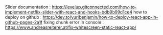 Slider documentation : https://levelup.gitconnected.com/how-to-implement-netflix-slider-with-react-and-hooks-bdb9b99d1ce4
how to deploy on github : https://dev.to/yuribenjamin/how-to-deploy-react-app-in-github-pages-2a1f
fixing chunk error in console : https://www.andreasreiterer.at/fix-whitescreen-static-react-app/

